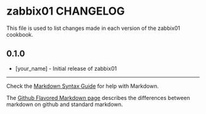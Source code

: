 zabbix01 CHANGELOG
==================

This file is used to list changes made in each version of the zabbix01 cookbook.

0.1.0
-----
- [your_name] - Initial release of zabbix01

- - -
Check the [Markdown Syntax Guide](http://daringfireball.net/projects/markdown/syntax) for help with Markdown.

The [Github Flavored Markdown page](http://github.github.com/github-flavored-markdown/) describes the differences between markdown on github and standard markdown.
